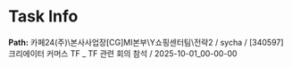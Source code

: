 # Task Info

**Path:** 카페24(주)\본사사업장\[CG]MI본부\Y쇼핑센터팀\전략2 / sycha / [340597] 크리에이터 커머스 TF _ TF 관련 회의 참석 / 2025-10-01_00-00-00

